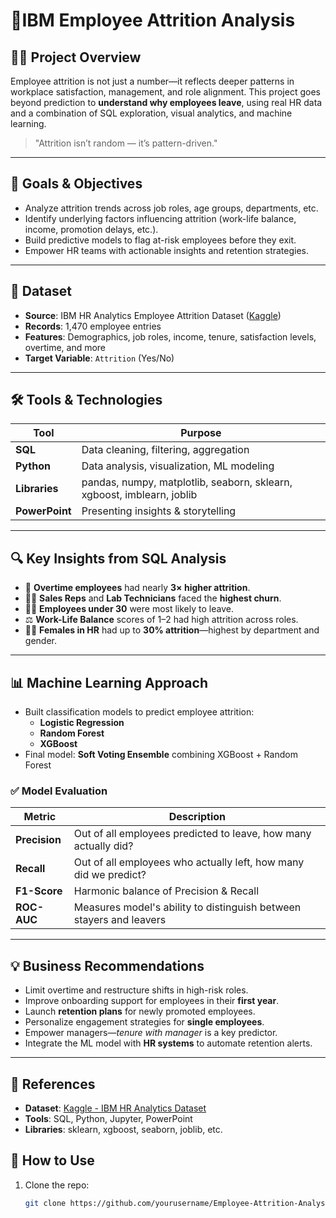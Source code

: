 # 🧠IBM Employee Attrition Analysis

## 👩‍💼 Project Overview

Employee attrition is not just a number—it reflects deeper patterns in workplace satisfaction, management, and role alignment. This project goes beyond prediction to **understand why employees leave**, using real HR data and a combination of SQL exploration, visual analytics, and machine learning.

> "Attrition isn’t random — it’s pattern-driven."

---

## 🎯 Goals & Objectives

- Analyze attrition trends across job roles, age groups, departments, etc.
- Identify underlying factors influencing attrition (work-life balance, income, promotion delays, etc.).
- Build predictive models to flag at-risk employees before they exit.
- Empower HR teams with actionable insights and retention strategies.

---

## 🧩 Dataset

- **Source**: IBM HR Analytics Employee Attrition Dataset ([Kaggle](https://www.kaggle.com/datasets/pavansubhasht/ibm-hr-analytics-attrition-dataset))
- **Records**: 1,470 employee entries
- **Features**: Demographics, job roles, income, tenure, satisfaction levels, overtime, and more
- **Target Variable**: `Attrition` (Yes/No)

---

## 🛠 Tools & Technologies

| Tool          | Purpose                                  |
|---------------|------------------------------------------|
| **SQL**       | Data cleaning, filtering, aggregation    |
| **Python**    | Data analysis, visualization, ML modeling|
| **Libraries** | pandas, numpy, matplotlib, seaborn, sklearn, xgboost, imblearn, joblib |
| **PowerPoint**| Presenting insights & storytelling       |

---

## 🔍 Key Insights from SQL Analysis

- 🔺 **Overtime employees** had nearly **3× higher attrition**.
- 👩‍🔬 **Sales Reps** and **Lab Technicians** faced the **highest churn**.
- 🧑‍🎓 **Employees under 30** were most likely to leave.
- ⚖️ **Work-Life Balance** scores of 1–2 had high attrition across roles.
- 👩‍💼 **Females in HR** had up to **30% attrition**—highest by department and gender.

---

## 📊 Machine Learning Approach

- Built classification models to predict employee attrition:
  - **Logistic Regression**
  - **Random Forest**
  - **XGBoost**
- Final model: **Soft Voting Ensemble** combining XGBoost + Random Forest

### ✅ Model Evaluation

| Metric     | Description |
|------------|-------------|
| **Precision** | Out of all employees predicted to leave, how many actually did? |
| **Recall**    | Out of all employees who actually left, how many did we predict? |
| **F1-Score**  | Harmonic balance of Precision & Recall |
| **ROC-AUC**   | Measures model's ability to distinguish between stayers and leavers |

---

## 💡 Business Recommendations

- Limit overtime and restructure shifts in high-risk roles.
- Improve onboarding support for employees in their **first year**.
- Launch **retention plans** for newly promoted employees.
- Personalize engagement strategies for **single employees**.
- Empower managers—*tenure with manager* is a key predictor.
- Integrate the ML model with **HR systems** to automate retention alerts.

---

## 📎 References

- **Dataset**: [Kaggle - IBM HR Analytics Dataset](https://www.kaggle.com/datasets/pavansubhasht/ibm-hr-analytics-attrition-dataset)
- **Tools**: SQL, Python, Jupyter, PowerPoint
- **Libraries**: sklearn, xgboost, seaborn, joblib, etc.

###

## 📌 How to Use

1. Clone the repo:
   ```bash
   git clone https://github.com/yourusername/Employee-Attrition-Analysis.git

